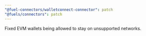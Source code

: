 ```yaml
---
"@fuel-connectors/walletconnect-connector": patch
"@fuels/connectors": patch
---
```


Fixed EVM wallets being allowed to stay on unsupported networks.
